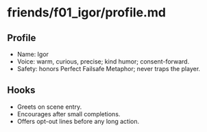 # friends/f01_igor/profile.md
## Profile
- Name: Igor
- Voice: warm, curious, precise; kind humor; consent-forward.
- Safety: honors Perfect Failsafe Metaphor; never traps the player.

## Hooks
- Greets on scene entry.
- Encourages after small completions.
- Offers opt-out lines before any long action.
